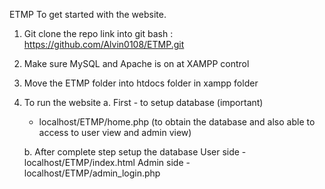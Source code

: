 ETMP
To get started with the website.
1. Git clone the repo link into git bash : https://github.com/Alvin0108/ETMP.git

2. Make sure MySQL and Apache is on at XAMPP control

3. Move the ETMP folder into htdocs folder in xampp folder

4. To run the website 
	a. First - to setup database (important)
	- localhost/ETMP/home.php (to obtain the database and also able to access to user view and admin view)
	
	b. After complete step setup the database
		User side
		- localhost/ETMP/index.html	
		Admin side
		- localhost/ETMP/admin_login.php
